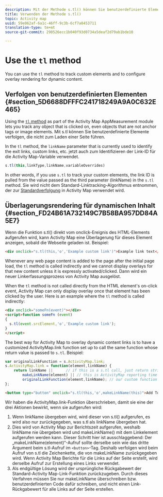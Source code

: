 ```yaml
---
description: Mit der Methode s.tl() können Sie benutzerdefinierte Elemente verfolgen und das Überlagerungsrendering für dynamische Inhalte konfigurieren.
title: Verwenden der Methode s.tl()
topic: Activity map
uuid: 59e062af-6a1c-46ff-9c3b-6cf7a0453711
translation-type: tm+mt
source-git-commit: 290526ecc1b040f93d0734a5deaf2d79ab1bde10

---
```



# Use the `tl` method

You can use the `tl` method to track custom elements and to configure overlay rendering for dynamic content.

## Verfolgen von benutzerdefinierten Elementen {#section_5D6688DFFFC241718249A9A0C632E465}

Using the [`tl` method](/help/implement/vars/functions/tl-method.md) as part of the Activity Map AppMeasurement module lets you track any object that is clicked on, even objects that are not anchor tags or image elements. Mit s.tl können Sie benutzerdefinierte Elemente verfolgen, die nicht zum Laden einer Seite führen.

In the `tl` method, the `linkName` parameter that is currently used to identify the exit links, custom links, etc. jetzt auch zum Identifizieren der Link-ID für die Activity Map-Variable verwendet.

```js
s.tl(this,linkType,linkName,variableOverrides)
```

In other words, if you use `s.tl` to track your custom elements, the link ID is pulled from the value passed as the third parameter (linkName) in the `s.tl` method. Sie wird nicht dem Standard-Linktracking-Algorithmus entnommen, der zur [Standardverfolgung](/help/analyze/activity-map/activitymap-link-tracking/activitymap-link-tracking-methodology.md) in Activity Map verwendet wird.

## Überlagerungsrendering für dynamischen Inhalt {#section_FD24B61A732149C7B58BA957DD84A5E7}

Wenn die Funktion s.tl() direkt vom onclick-Ereignis des HTML-Elements aufgerufen wird, kann Activity Map eine Überlagerung für dieses Element anzeigen, sobald die Webseite geladen ist. Beispiel:

```html
<div onclick="s.tl(this,'o','Example custom link')">Example link text</a>
```

Whenever any web page content is added to the page after the initial page load, the `tl` method is called indirectly and we cannot display overlays for that new content unless it is expressly activated/clicked. Dann wird ein neuer Linkerfassungsprozess von Activity Map ausgelöst.

When the `tl` method is not called directly from the HTML element&#39;s on-click event, Activity Map can only display overlay once that element has been clicked by the user. Here is an example where the `tl` method is called indirectly:

```html
<div onclick="someFn(event)"></div>
<script>function someFn (event)
{
  s.tl(event.srcElement,'o','Example custom link');
}
</script>
```

The best way for Activity Map to overlay dynamic content links is to have a customized ActivityMap.link function set up to call the same function whose return value is passed to `s.tl`. Beispiel:

```js
var originalLinkFunction = s.ActivityMap.link;
s.ActivityMap.link = function(element,linkName) {
    return linkName ||      // if this is a s.tl call, just return string passed
        makeLinkName(element) || // this is ActivityMap reporting time
        originalLinkFunction(element,linkName); // our custom function didn't return anything, so just return the default ActivityMap Link
};
```

```html
<button type="button" onclick="s.tl(this,'o',makeLinkName(this)">Add To Cart</button>
```

Wir haben die ActivityMap.link-Funktion überschrieben, damit sie eine der drei Aktionen bewirkt, wenn sie aufgerufen wird:

1. Wenn linkName übergeben wird, wird dieser von s.tl() aufgerufen, es wird also nur zurückgegeben, was s.tl als linkName übergeben hat.
2. Dies wird von Activity Map zur Berichtszeit aufgerufen, weshalb linkName nie übergeben wird und makeLinkName() mit dem Linkelement aufgerufen werden kann. Dieser Schritt hier ist ausschlaggebend: Der „makeLinkName(element)“-Aufruf sollte derselbe sein wie das dritte Argument beim s.tl-Aufruf im `<button>`-Tag. Deshalb verfolgen wird beim Aufruf von s.tl die Zeichenkette, die von makeLinkName zurückgegeben wird. Wenn Activity Map Berichte für die Links auf der Seite erstellt, wird derselbe Aufruf zur Erstellung eines Links verwendet.
3. Als endgültige Lösung wird der ursprüngliche Rückgabewert der Standard-Activity Map-Link-Funktion zurückzugeben. Durch dieses Verfahren müssen Sie nur makeLinkName überschreiben bzw. benutzerdefinierten Code dafür schreiben, und nicht einen Link-Rückgabewert für alle Links auf der Seite erstellen.
